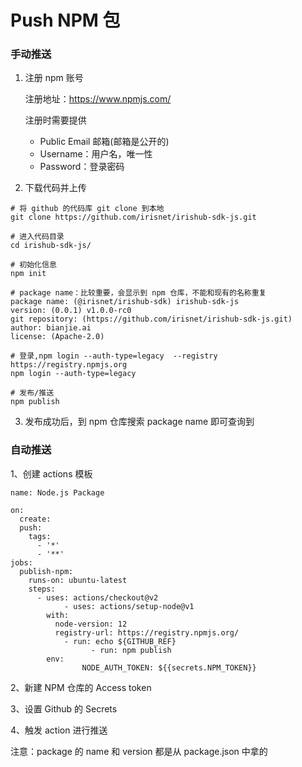 # Push NPM 包

### 手动推送

1. 注册 npm 账号

   注册地址：https://www.npmjs.com/

   注册时需要提供

   - Public Email 邮箱(邮箱是公开的)
   - Username：用户名，唯一性
   - Password：登录密码

2. 下载代码并上传

```shell
# 将 github 的代码库 git clone 到本地
git clone https://github.com/irisnet/irishub-sdk-js.git

# 进入代码目录
cd irishub-sdk-js/

# 初始化信息
npm init

# package name：比较重要，会显示到 npm 仓库，不能和现有的名称重复
package name: (@irisnet/irishub-sdk) irishub-sdk-js
version: (0.0.1) v1.0.0-rc0
git repository: (https://github.com/irisnet/irishub-sdk-js.git)
author: bianjie.ai
license: (Apache-2.0)

# 登录,npm login --auth-type=legacy  --registry https://registry.npmjs.org
npm login --auth-type=legacy

# 发布/推送
npm publish
```



3. 发布成功后，到 npm 仓库搜索 package name 即可查询到



### 自动推送

1、创建 actions 模板

```
name: Node.js Package

on:
  create:
  push:
    tags:
      - '*'
      - '**'
jobs:
  publish-npm:
    runs-on: ubuntu-latest
    steps:
      - uses: actions/checkout@v2
            - uses: actions/setup-node@v1
        with:
          node-version: 12
          registry-url: https://registry.npmjs.org/
            - run: echo ${GITHUB_REF}
                  - run: npm publish
        env:
                NODE_AUTH_TOKEN: ${{secrets.NPM_TOKEN}}
```



2、新建 NPM 仓库的 Access token

3、设置 Github 的 Secrets

4、触发 action 进行推送

注意：package  的 name 和 version 都是从 package.json 中拿的